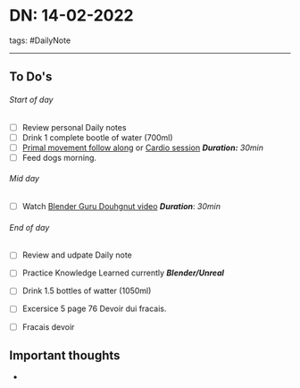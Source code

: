 # DN: 14-02-2022 
tags: #DailyNote 

---
## To Do's

###### Start of day
- [ ] Review personal Daily notes
- [ ] Drink 1 complete bootle of water (700ml) 
- [ ] [Primal movement follow along](https://vimeo.com/408178442/6316e856b1) or [Cardio session](https://vimeo.com/341642160/e769e74570)
    ***Duration:*** *30min*
- [ ] Feed dogs morning.

###### Mid day
- [ ] Watch [Blender Guru Douhgnut video](https://www.youtube.com/playlist?list=PLjEaoINr3zgFX8ZsChQVQsuDSjEqdWMAD)
		***Duration***: *30min*

###### End of day
- [ ] Review and udpate Daily note
- [ ] Practice Knowledge Learned currently ***Blender/Unreal***
- [ ] Drink 1.5 bottles of watter (1050ml)
- [ ] Excersice 5 page 76 Devoir dui fracais.
- [ ] Fracais devoir


## Important thoughts
- 